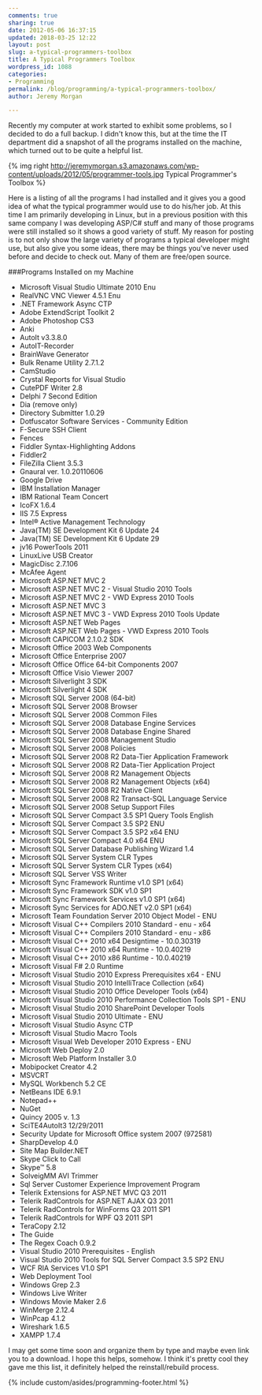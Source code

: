 ```yaml
---
comments: true
sharing: true
date: 2012-05-06 16:37:15
updated: 2018-03-25 12:22
layout: post
slug: a-typical-programmers-toolbox
title: A Typical Programmers Toolbox
wordpress_id: 1088
categories:
- Programming
permalink: /blog/programming/a-typical-programmers-toolbox/
author: Jeremy Morgan

---
```



Recently my computer at work started to exhibit some problems, so I decided to do a full backup. I didn't know this, but at the time the IT department did a snapshot of all the programs installed on the machine, which turned out to be quite a helpful list.


{% img right http://jeremymorgan.s3.amazonaws.com/wp-content/uploads/2012/05/programmer-tools.jpg Typical Programmer's Toolbox %}

Here is a listing of all the programs I had installed and it gives you a good idea of what the typical programmer would use to do his/her job. At this time I am primarily developing in Linux, but in a previous position with this same company I was developing ASP/C# stuff and many of those programs were still installed so it shows a good variety of stuff. My reason for posting is to not only show the large variety of programs a typical developer might use, but also give you some ideas, there may be things you've never used before and decide to check out. Many of them are free/open source.

###Programs Installed on my Machine

* Microsoft Visual Studio Ultimate 2010 Enu
* RealVNC VNC Viewer 4.5.1 Enu
* .NET Framework Async CTP
* Adobe ExtendScript Toolkit 2
* Adobe Photoshop CS3
* Anki
* AutoIt v3.3.8.0
* AutoIT-Recorder
* BrainWave Generator
* Bulk Rename Utility 2.7.1.2
* CamStudio
* Crystal Reports for Visual Studio
* CutePDF Writer 2.8
* Delphi 7 Second Edition
* Dia (remove only)
* Directory Submitter 1.0.29
* Dotfuscator Software Services - Community Edition
* F-Secure SSH Client
* Fences
* Fiddler Syntax-Highlighting Addons
* Fiddler2
* FileZilla Client 3.5.3
* Gnaural ver. 1.0.20110606
* Google Drive
* IBM Installation Manager
* IBM Rational Team Concert
* IcoFX 1.6.4
* IIS 7.5 Express
* Intel® Active Management Technology
* Java(TM) SE Development Kit 6 Update 24
* Java(TM) SE Development Kit 6 Update 29
* jv16 PowerTools 2011
* LinuxLive USB Creator
* MagicDisc 2.7.106
* McAfee Agent
* Microsoft ASP.NET MVC 2
* Microsoft ASP.NET MVC 2 - Visual Studio 2010 Tools
* Microsoft ASP.NET MVC 2 - VWD Express 2010 Tools
* Microsoft ASP.NET MVC 3
* Microsoft ASP.NET MVC 3 - VWD Express 2010 Tools Update
* Microsoft ASP.NET Web Pages
* Microsoft ASP.NET Web Pages - VWD Express 2010 Tools
* Microsoft CAPICOM 2.1.0.2 SDK
* Microsoft Office 2003 Web Components
* Microsoft Office Enterprise 2007
* Microsoft Office Office 64-bit Components 2007
* Microsoft Office Visio Viewer 2007
* Microsoft Silverlight 3 SDK
* Microsoft Silverlight 4 SDK
* Microsoft SQL Server 2008 (64-bit)
* Microsoft SQL Server 2008 Browser
* Microsoft SQL Server 2008 Common Files
* Microsoft SQL Server 2008 Database Engine Services
* Microsoft SQL Server 2008 Database Engine Shared
* Microsoft SQL Server 2008 Management Studio
* Microsoft SQL Server 2008 Policies
* Microsoft SQL Server 2008 R2 Data-Tier Application Framework
* Microsoft SQL Server 2008 R2 Data-Tier Application Project
* Microsoft SQL Server 2008 R2 Management Objects
* Microsoft SQL Server 2008 R2 Management Objects (x64)
* Microsoft SQL Server 2008 R2 Native Client
* Microsoft SQL Server 2008 R2 Transact-SQL Language Service
* Microsoft SQL Server 2008 Setup Support Files
* Microsoft SQL Server Compact 3.5 SP1 Query Tools English
* Microsoft SQL Server Compact 3.5 SP2 ENU
* Microsoft SQL Server Compact 3.5 SP2 x64 ENU
* Microsoft SQL Server Compact 4.0 x64 ENU
* Microsoft SQL Server Database Publishing Wizard 1.4
* Microsoft SQL Server System CLR Types
* Microsoft SQL Server System CLR Types (x64)
* Microsoft SQL Server VSS Writer
* Microsoft Sync Framework Runtime v1.0 SP1 (x64)
* Microsoft Sync Framework SDK v1.0 SP1
* Microsoft Sync Framework Services v1.0 SP1 (x64)
* Microsoft Sync Services for ADO.NET v2.0 SP1 (x64)
* Microsoft Team Foundation Server 2010 Object Model - ENU
* Microsoft Visual C++ Compilers 2010 Standard - enu - x64
* Microsoft Visual C++ Compilers 2010 Standard - enu - x86
* Microsoft Visual C++ 2010 x64 Designtime - 10.0.30319
* Microsoft Visual C++ 2010 x64 Runtime - 10.0.40219
* Microsoft Visual C++ 2010 x86 Runtime - 10.0.40219
* Microsoft Visual F# 2.0 Runtime
* Microsoft Visual Studio 2010 Express Prerequisites x64 - ENU
* Microsoft Visual Studio 2010 IntelliTrace Collection (x64)
* Microsoft Visual Studio 2010 Office Developer Tools (x64)
* Microsoft Visual Studio 2010 Performance Collection Tools SP1 - ENU
* Microsoft Visual Studio 2010 SharePoint Developer Tools
* Microsoft Visual Studio 2010 Ultimate - ENU
* Microsoft Visual Studio Async CTP
* Microsoft Visual Studio Macro Tools
* Microsoft Visual Web Developer 2010 Express - ENU
* Microsoft Web Deploy 2.0
* Microsoft Web Platform Installer 3.0
* Mobipocket Creator 4.2
* MSVCRT
* MySQL Workbench 5.2 CE
* NetBeans IDE 6.9.1
* Notepad++
* NuGet
* Quincy 2005 v. 1.3
* SciTE4AutoIt3 12/29/2011
* Security Update for Microsoft Office system 2007 (972581)
* SharpDevelop 4.0
* Site Map Builder.NET
* Skype Click to Call
* Skype™ 5.8
* SolveigMM AVI Trimmer
* Sql Server Customer Experience Improvement Program
* Telerik Extensions for ASP.NET MVC Q3 2011
* Telerik RadControls for ASP.NET AJAX Q3 2011
* Telerik RadControls for WinForms Q3 2011 SP1
* Telerik RadControls for WPF Q3 2011 SP1
* TeraCopy 2.12
* The Guide
* The Regex Coach 0.9.2
* Visual Studio 2010 Prerequisites - English
* Visual Studio 2010 Tools for SQL Server Compact 3.5 SP2 ENU
* WCF RIA Services V1.0 SP1
* Web Deployment Tool
* Windows Grep 2.3
* Windows Live Writer
* Windows Movie Maker 2.6
* WinMerge 2.12.4
* WinPcap 4.1.2
* Wireshark 1.6.5
* XAMPP 1.7.4

I may get some time soon and organize them by type and maybe even link you to a download. I hope this helps, somehow. I think it's pretty cool they gave me this list, it definitely helped the reinstall/rebuild process.

{% include custom/asides/programming-footer.html %}

